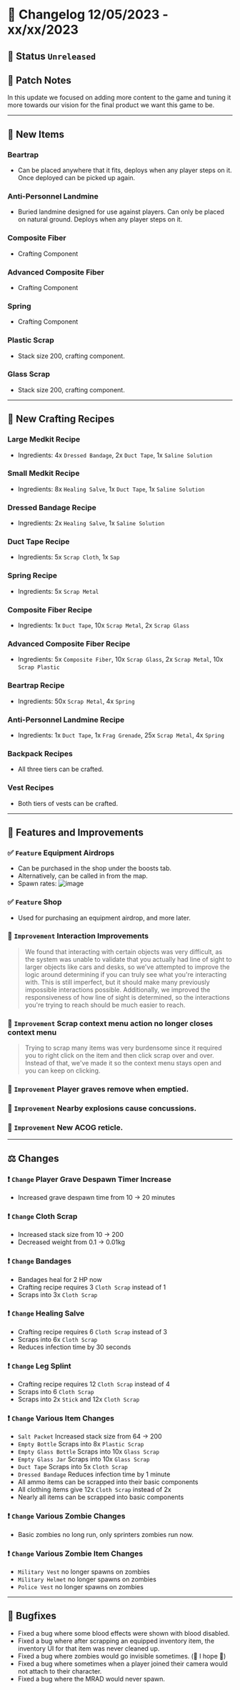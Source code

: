# :bookmark_tabs:  Changelog 12/05/2023 - xx/xx/2023

## :red_circle: Status `Unreleased`
<!-- ## :green_circle: Status `Released` -->

## :speech_balloon: Patch Notes
In this update we focused on adding more content to the game and tuning it more towards our vision for the final product we want this game to be.

________

## :gun: New Items

### Beartrap
- Can be placed anywhere that it fits, deploys when any player steps on it. Once deployed can be picked up again.

### Anti-Personnel Landmine
- Buried landmine designed for use against players. Can only be placed on natural ground. Deploys when any player steps on it.

### Composite Fiber
- Crafting Component

### Advanced Composite Fiber
- Crafting Component

### Spring
- Crafting Component

### Plastic Scrap
- Stack size 200, crafting component.

### Glass Scrap
- Stack size 200, crafting component.

________

## :thread: New Crafting Recipes

### Large Medkit Recipe
- Ingredients: 4x `Dressed Bandage`, 2x `Duct Tape`, 1x `Saline Solution`

### Small Medkit Recipe
- Ingredients: 8x `Healing Salve`, 1x `Duct Tape`, 1x `Saline Solution`

### Dressed Bandage Recipe
- Ingredients: 2x `Healing Salve`, 1x `Saline Solution`

### Duct Tape Recipe
- Ingredients: 5x `Scrap Cloth`, 1x `Sap`

### Spring Recipe
- Ingredients: 5x `Scrap Metal`

### Composite Fiber Recipe
- Ingredients: 1x `Duct Tape`, 10x `Scrap Metal`, 2x `Scrap Glass`

### Advanced Composite Fiber Recipe
- Ingredients: 5x `Composite Fiber`, 10x `Scrap Glass`, 2x `Scrap Metal`, 10x `Scrap Plastic`

### Beartrap Recipe
- Ingredients: 50x `Scrap Metal`, 4x `Spring`

### Anti-Personnel Landmine Recipe
- Ingredients: 1x `Duct Tape`, 1x `Frag Grenade`, 25x `Scrap Metal`, 4x `Spring`

### Backpack Recipes
- All three tiers can be crafted.

### Vest Recipes
- Both tiers of vests can be crafted.

________

## :loudspeaker: Features and Improvements

### :white_check_mark: `Feature` Equipment Airdrops
- Can be purchased in the shop under the boosts tab.
- Alternatively, can be called in from the map.
- Spawn rates:
![image](https://github.com/CompilerErrorRBX/Alpha-Changelogs/assets/10750096/510f5df8-8b26-4788-9973-86a1920ff2da)


### :white_check_mark: `Feature` Shop
- Used for purchasing an equipment airdrop, and more later.

### :arrow_up_small: `Improvement` Interaction Improvements
> We found that interacting with certain objects was very difficult, as the system was unable to validate that you actually had line of sight to larger objects like cars and desks, so we've attempted to improve the logic around determining if you can truly see what you're interacting with. This is still imperfect, but it should make many previously impossible interactions possible.
> Additionally, we improved the responsiveness of how line of sight is determined, so the interactions you're trying to reach should be much easier to reach.

### :arrow_up_small: `Improvement` Scrap context menu action no longer closes context menu
> Trying to scrap many items was very burdensome since it required you to right click on the item
> and then click scrap over and over. Instead of that, we've made it so the context menu stays open and you can keep on clicking.

### :arrow_up_small: `Improvement` Player graves remove when emptied.

### :arrow_up_small: `Improvement` Nearby explosions cause concussions.

### :arrow_up_small: `Improvement` New ACOG reticle.

________

## :balance_scale: Changes

### :exclamation: `Change` Player Grave Despawn Timer Increase
- Increased grave despawn time from 10 -> 20 minutes

### :exclamation: `Change` Cloth Scrap
- Increased stack size from 10 -> 200
- Decreased weight from 0.1 -> 0.01kg

### :exclamation: `Change` Bandages
- Bandages heal for 2 HP now
- Crafting recipe requires 3 `Cloth Scrap` instead of 1
- Scraps into 3x `Cloth Scrap`

### :exclamation: `Change` Healing Salve
- Crafting recipe requires 6 `Cloth Scrap` instead of 3
- Scraps into 6x `Cloth Scrap`
- Reduces infection time by 30 seconds

### :exclamation: `Change` Leg Splint
- Crafting recipe requires 12 `Cloth Scrap` instead of 4
- Scraps into 6 `Cloth Scrap`
- Scraps into 2x `Stick` and 12x `Cloth Scrap`

### :exclamation: `Change` Various Item Changes
- `Salt Packet` Increased stack size from 64 -> 200
- `Empty Bottle` Scraps into 8x `Plastic Scrap`
- `Empty Glass Bottle` Scraps into 10x `Glass Scrap`
- `Empty Glass Jar` Scraps into 10x `Glass Scrap`
- `Duct Tape` Scraps into 5x `Cloth Scrap`
- `Dressed Bandage` Reduces infection time by 1 minute
- All ammo items can be scrapped into their basic components
- All clothing items give 12x `Cloth Scrap` instead of 2x
- Nearly all items can be scrapped into basic components

### :exclamation: `Change` Various Zombie Changes
- Basic zombies no long run, only sprinters zombies run now.

### :exclamation: `Change` Various Zombie Item Changes
- `Military Vest` no longer spawns on zombies
- `Military Helmet` no longer spawns on zombies
- `Police Vest` no longer spawns on zombies

________

## :bug: Bugfixes
- Fixed a bug where some blood effects were shown with blood disabled.
- Fixed a bug where after scrapping an equipped inventory item, the inventory UI for that item was never cleaned up.
- Fixed a bug where zombies would go invisible sometimes. (🤞 I hope 🤞)
- Fixed a bug where sometimes when a player joined their camera would not attach to their character.
- Fixed a bug where the MRAD would never spawn.
